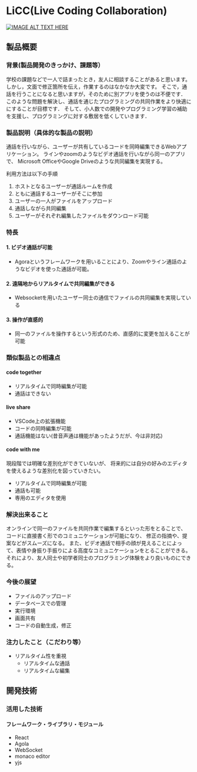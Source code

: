 # LiCC(Live Coding Collaboration)

[![IMAGE ALT TEXT HERE](https://jphacks.com/wp-content/uploads/2024/07/JPHACKS2024_ogp.jpg)](https://www.youtube.com/watch?v=DZXUkEj-CSI)

## 製品概要
### 背景(製品開発のきっかけ、課題等）

学校の課題などで一人で詰まったとき，友人に相談することがあると思います。
しかし，文面で修正箇所を伝え，作業するのはなかなか大変です。
そこで，通話を行うことになると思いますが，そのために別アプリを使うのは不便です．
このような問題を解決し、通話を通じたプログラミングの共同作業をより快適ににすることが目標です．
そして、小人数での開発やプログラミング学習の補助を支援し、プログラミングに対する敷居を低くしていきます．

### 製品説明（具体的な製品の説明）
通話を行いながら、ユーザーが共有しているコードを同時編集できるWebアプリケーション。
ラインやzoomのようなビデオ通話を行いながら同一のアプリで、
Microsoft OfficeやGoogle Driveのような共同編集を実現する。

利用方法は以下の手順
1. ホストとなるユーザーが通話ルームを作成
2. ともに通話するユーザーがそこに参加
3. ユーザーの一人がファイルをアップロード
4. 通話しながら共同編集
5. ユーザーがそれぞれ編集したファイルをダウンロード可能

### 特長
#### 1. ビデオ通話が可能

- Agoraというフレームワークを用いることにより、Zoomやライン通話のようなビデオを使った通話が可能。

#### 2. 遠隔地からリアルタイムで共同編集ができる

- Websocketを用いたユーザー同士の通信でファイルの共同編集を実現している

#### 3. 操作が直感的

- 同一のファイルを操作するという形式のため、直感的に変更を加えることが可能

### 類似製品との相違点

#### code together

- リアルタイムで同時編集が可能
- 通話はできない

#### live share

- VSCode上の拡張機能
- コードの同時編集が可能
- 通話機能はない(昔音声通は機能があったようだが、今は非対応)

#### code with me

現段階では明確な差別化ができていないが、
将来的には自分の好みのエディタを使えるような差別化を図っていきたい。

- リアルタイムで同時編集が可能
- 通話も可能
- 専用のエディタを使用

### 解決出来ること
オンラインで同一のファイルを共同作業で編集するといった形をとることで、
コードに直接書く形でのコミュニケーションが可能になり、
修正の指摘や、提案などがスムーズになる。
また、ビデオ通話で相手の顔が見えることによって、表情や身振り手振りによる高度なコミュニケーションをとることができる。それにより、友人同士や初学者同士のプログラミング体験をより良いものにできる。

### 今後の展望
* ファイルのアップロード
* データベースでの管理
* 実行環境
* 画面共有
* コードの自動生成，修正

### 注力したこと（こだわり等）
- リアルタイム性を重視
  - リアルタイムな通話
  - リアルタイムな編集

## 開発技術
### 活用した技術
#### フレームワーク・ライブラリ・モジュール
* React
* Agola
* WebSocket
* monaco editor
* yjs
